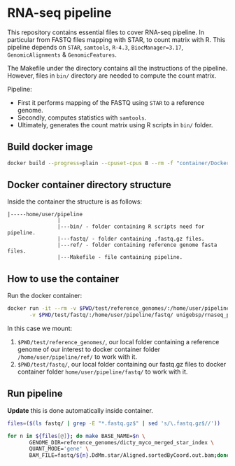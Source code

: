 # RNA-seq pipeline

This repository contains essential files to cover RNA-seq pipeline. In particular from FASTQ files mapping with STAR, to count matrix with R. This pipeline depends on `STAR`,
`samtools`, `R-4.3`, `BiocManager=3.17`, `GenomicAlignments` & `GenomicFeatures`.

The Makefile under the directory contains all the instructions of the pipeline. However, files in `bin/` directory are needed to compute the count matrix.

Pipeline:
- First it performs mapping of the FASTQ using `STAR` to a reference genome.
- Secondly, computes statistics with `samtools`.
- Ultimately, generates the count matrix using R scripts in `bin/` folder.

## Build docker image

```bash
docker build --progress=plain --cpuset-cpus 8 --rm -f "container/Dockerfile" -t "unigebsp/rnaseq_pipe" "container"
```

## Docker container directory structure

Inside the container the structure is as follows:

```
|-----home/user/pipeline
                |
                |---bin/ - folder containing R scripts need for pipeline.
                |---fastq/ - folder containing .fastq.gz files.
                |---ref/ - folder containing reference genome fasta files.
                |---Makefile - file containing pipeline.
```

## How to use the container

Run the docker container:

```bash
docker run -it --rm -v $PWD/test/reference_genomes/:/home/user/pipeline/ref/ \
       -v $PWD/test/fastq/:/home/user/pipeline/fastq/ unigebsp/rnaseq_pipe
```

In this case we mount:

1. `$PWD/test/reference_genomes/`, our local folder containing a reference genome of our interest to docker container folder `/home/user/pipeline/ref/` to work with it.
2. `$PWD/test/fastq/`, our local folder containing our fastq.gz files to docker container folder `home/user/pipeline/fastq/` to work with it.

## Run pipeline

**Update** this is done automatically inside container.

```bash
files=($(ls fastq/ | grep -E "*.fastq.gz$" | sed 's/\.fastq.gz$//'))
```

```bash 
for n in ${files[@]}; do make BASE_NAME=$n \
       GENOME_DIR=reference_genomes/dicty_myco_merged_star_index \
       QUANT_MODE='gene' \
       BAM_FILE=fastq/${n}.DdMm.star/Aligned.sortedByCoord.out.bam;done
```